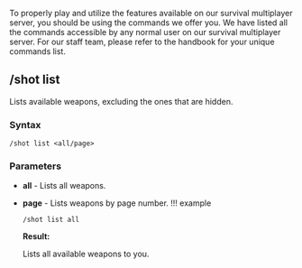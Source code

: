 To properly play and utilize the features available on our survival multiplayer server, you should be using the commands we offer you.
We have listed all the commands accessible by any normal user on our survival multiplayer server.
For our staff team, please refer to the handbook for your unique commands list.
## /shot list
Lists available weapons, excluding the ones that are hidden.
### Syntax
```
/shot list <all/page>
```
### Parameters
- **all** - Lists all weapons.
- **page** - Lists weapons by page number.
!!! example
    ```
    /shot list all
    ```
    
    **Result:**
    
    Lists all available weapons to you.